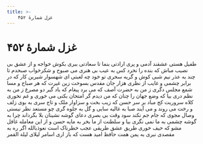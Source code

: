 ```yaml
---
title: >-
    غزل شمارهٔ ۴۵۲
---
```

# غزل شمارهٔ ۴۵۲

طفیل هستی عشقند آدمی و پری
ارادتی بنما تا سعادتی ببری
بکوش خواجه و از عشق بی نصیب مباش
که بنده را نخرد کس به عیب بی هنری
می صبوح و شکرخواب صبحدم تا چند
به عذر نیم شبی کوش و گریه سحری
تو خود چه لعبتی ای شهسوار شیرین کار
که در برابر چشمی و غایب از نظری
هزار جان مقدس بسوخت زین غیرت
که هر صباح و مسا شمع مجلس دگری
ز من به حضرت آصف که می برد پیغام
که یاد گیر دو مصرع ز من به نظم دری
بیا که وضع جهان را چنان که من دیدم
گر امتحان بکنی می خوری و غم نخوری
کلاه سروریت کج مباد بر سر حسن
که زیب بخت و سزاوار ملک و تاج سری
به بوی زلف و رخت می روند و می آیند
صبا به غالیه سایی و گل به جلوه گری
چو مستعد نظر نیستی وصال مجوی
که جام جم نکند سود وقت بی بصری
دعای گوشه نشینان بلا بگرداند
چرا به گوشه چشمی به ما نمی نگری
بیا و سلطنت از ما بخر به مایه حسن
و از این معامله غافل مشو که حیف خوری
طریق عشق طریقی عجب خطرناک است
نعوذبالله اگر ره به مقصدی نبری
به یمن همت حافظ امید هست که باز
اری اسامر لیلای لیلة القمر
